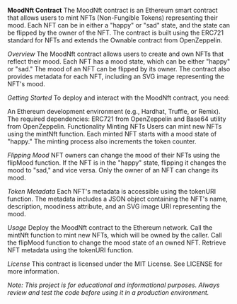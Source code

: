 **MoodNft Contract**
The MoodNft contract is an Ethereum smart contract that allows users to mint NFTs (Non-Fungible Tokens) representing their mood. Each NFT can be in either a "happy" or "sad" state, and the state can be flipped by the owner of the NFT. The contract is built using the ERC721 standard for NFTs and extends the Ownable contract from OpenZeppelin.


*Overview*
The MoodNft contract allows users to create and own NFTs that reflect their mood. Each NFT has a mood state, which can be either "happy" or "sad." The mood of an NFT can be flipped by its owner. The contract also provides metadata for each NFT, including an SVG image representing the NFT's mood.

*Getting Started*
To deploy and interact with the MoodNft contract, you need:

An Ethereum development environment (e.g., Hardhat, Truffle, or Remix).
The required dependencies: ERC721 from OpenZeppelin and Base64 utility from OpenZeppelin.
Functionality
Minting NFTs
Users can mint new NFTs using the mintNft function. Each minted NFT starts with a mood state of "happy." The minting process also increments the token counter.

*Flipping Mood*
NFT owners can change the mood of their NFTs using the flipMood function. If the NFT is in the "happy" state, flipping it changes the mood to "sad," and vice versa. Only the owner of an NFT can change its mood.

*Token Metadata*
Each NFT's metadata is accessible using the tokenURI function. The metadata includes a JSON object containing the NFT's name, description, moodiness attribute, and an SVG image URI representing the mood.

*Usage*
Deploy the MoodNft contract to the Ethereum network.
Call the mintNft function to mint new NFTs, which will be owned by the caller.
Call the flipMood function to change the mood state of an owned NFT.
Retrieve NFT metadata using the tokenURI function.

*License*
This contract is licensed under the MIT License. See LICENSE for more information.

*Note: This project is for educational and informational purposes. Always review and test the code before using it in a production environment.*




